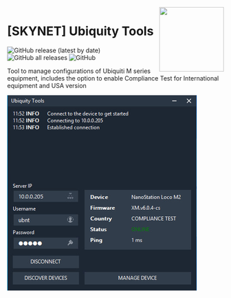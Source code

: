 <img src="Ubiquity Compliance Test Tools/pngocean.com.ico" align="right" height="150" width="150" />

# [SKYNET] Ubiquity Tools
![GitHub release (latest by date)](https://img.shields.io/github/v/release/Hackerprod/-SKYNET-Ubiquity-Tools?style=plastic)
![GitHub all releases](https://img.shields.io/github/downloads/Hackerprod/-SKYNET-Ubiquity-Tools/total?style=plastic)
![GitHub](https://img.shields.io/github/issues/Hackerprod/-SKYNET-Ubiquity-Tools)

Tool to manage configurations of Ubiquiti M series equipment, includes the option to enable Compliance Test for International equipment and USA version

<img src="Ubiquity Compliance Test Tools/Capture.jpg" align="center" />
